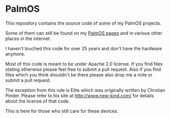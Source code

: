 # PalmOS

This repository contains the source code of some of my PalmOS projects.

Some of them can still be found on my [PalmOS pages](http://harbaum.org/till/palm/) and in various other places in the internet.

I haven't touched this code for over 25 years and don't have the hardware
anymore.

Most of this code is meant to be under Apache 2.0 license. If you find
files stating otherwise please feel free to submit a pull
request. Also if you find files which you think shouldn't be there
please also drop me a note or submit a pull request.

The exception from this rule is Elite which was originally written by
Chrstian Pinder. Please refer to his site at http://www.new-kind.com/
for details about the license of that code.

This is here for those who still care for these devices.

